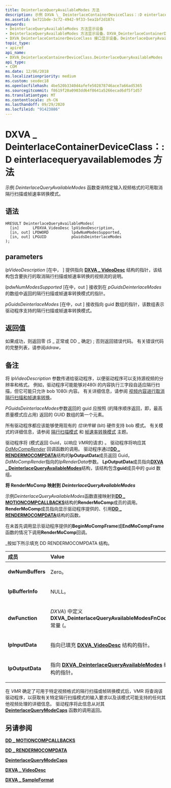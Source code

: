 ```yaml
---
title: DeinterlaceQueryAvailableModes 方法
description: 示例 DXVA \_ DeinterlaceContainerDeviceClass：:D einterlacequeryavailablemodes 函数查询特定输入视频格式的可用取消隔行扫描或帧速率转换模式。
ms.assetid: be721bde-3c72-4942-9f33-5ea1bf2d187c
keywords:
- DeinterlaceQueryAvailableModes 方法显示设备
- DeinterlaceQueryAvailableModes 方法显示设备，DXVA_DeinterlaceContainerDeviceClass 接口
- DXVA_DeinterlaceContainerDeviceClass 接口显示设备，DeinterlaceQueryAvailableModes 方法
topic_type:
- apiref
api_name:
- DXVA_DeinterlaceContainerDeviceClass.DeinterlaceQueryAvailableModes
api_type:
- COM
ms.date: 12/06/2018
ms.localizationpriority: medium
ms.custom: seodec18
ms.openlocfilehash: 4be520b3340d4afefe502878746ace7a66ad5365
ms.sourcegitcommit: f8619f20a0903dd64f8641a5266ecad6df5f1d57
ms.translationtype: MT
ms.contentlocale: zh-CN
ms.lasthandoff: 09/29/2020
ms.locfileid: "91423886"
---
```

# <a name="dxva_deinterlacecontainerdeviceclassdeinterlacequeryavailablemodes-method"></a>DXVA \_ DeinterlaceContainerDeviceClass：:D einterlacequeryavailablemodes 方法


示例 *DeinterlaceQueryAvailableModes* 函数查询特定输入视频格式的可用取消隔行扫描或帧速率转换模式。

<a name="syntax"></a>语法
------

```ManagedCPlusPlus
HRESULT DeinterlaceQueryAvailableModes(
  [in]      LPDXVA_VideoDesc lpVideoDescription,
  [in, out] LPDWORD          lpdwNumModesSupported,
  [in, out] LPGUID           pGuidsDeinterlaceModes
);
```

<a name="parameters"></a>parameters
----------

*lpVideoDescription* \[在中， \] 提供指向 [**DXVA \_ VideoDesc**](/windows-hardware/drivers/ddi/dxva/ns-dxva-_dxva_videodesc) 结构的指针，该结构包含要执行的取消隔行扫描或帧速率转换的视频流的说明。

*lpdwNumModesSupported* \[在中，out \] 接收到在 *pGuidsDeinterlaceModes*的数组中返回的隔行扫描或帧速率转换模式的指针。

*pGuidsDeinterlaceModes* \[在中，out \] 接收指向 guid 数组的指针，该数组表示驱动程序支持的隔行扫描或帧速率转换模式。

<a name="return-value"></a>返回值
------------

如果成功，则返回零 (S \_ 正常或 DD \_ 确定) ; 否则返回错误代码。 有关错误代码的完整列表，请参阅*ddraw。*

<a name="remarks"></a>备注
-------

将 *lpVideoDescription* 参数传递给驱动程序，以便驱动程序可以支持源视频的分辨率和格式。 例如，驱动程序可能能够对480i 的内容执行三字段自适应隔行扫描，但它可能只允许 bob 1080i 内容。 有关详细信息，请参阅 [视频内容进行取消隔行扫描和帧速率转换](./video-content-for-deinterlace-and-frame-rate-conversion.md)。

*PGuidsDeinterlaceModes*参数返回的 guid 应按照 (的降序顺序返回，即，最高质量模式应占用) 返回的 GUID 数组的第一个元素。

所有驱动程序都应该能够使用现有的 *位块传输* (blt) 硬件支持 bob 模式。 有关模式的详细信息，请参阅 [隔行扫描模式](./deinterlace-modes.md) 和 [帧速率转换模式](./frame-rate-conversion-modes.md) 主题。

驱动程序将 (模式返回 Guid，以响应 *VMR*的请求) 。 驱动程序将响应其 [*DdMoCompRender*](/windows/win32/api/ddrawint/nc-ddrawint-pdd_mocompcb_render) 回调函数的调用。 驱动程序通过[**DD \_ RENDERMOCOMPDATA**](/windows/win32/api/ddrawint/ns-ddrawint-dd_rendermocompdata)结构的**lpOutputData**成员返回 Guid， *DdMoCompRender*指向的*lpRenderData*参数。 **LpOutputData**成员指向[**DXVA \_ DeinterlaceQueryAvailableModes**](/windows-hardware/drivers/ddi/dxva/ns-dxva-_dxva_deinterlacequeryavailablemodes)结构，该结构包含**guid**成员中的 guid 数组。

**将 RenderMoComp 映射到** ***DeinterlaceQueryAvailableModes***

示例*DeinterlaceQueryAvailableModes*函数直接映射到[**DD \_ MOTIONCOMPCALLBACKS**](/windows/win32/api/ddrawint/ns-ddrawint-dd_motioncompcallbacks)结构的**RenderMoComp**成员的调用。 **RenderMoComp**成员指向显示驱动程序提供的、引用[**DD \_ RENDERMOCOMPDATA**](/windows/win32/api/ddrawint/ns-ddrawint-dd_rendermocompdata)结构的函数。

在未首先调用显示驱动程序提供的**BeginMoCompFrame**或**EndMoCompFrame**函数的情况下调用**RenderMoComp**回调。

\_按如下所示填充 DD RENDERMOCOMPDATA 结构。

<table>
<colgroup>
<col width="50%" />
<col width="50%" />
</colgroup>
<thead>
<tr class="header">
<th align="left">成员</th>
<th align="left">Value</th>
</tr>
</thead>
<tbody>
<tr class="odd">
<td align="left"><p><strong>dwNumBuffers</strong></p></td>
<td align="left"><p>Zero。</p></td>
</tr>
<tr class="even">
<td align="left"><p><strong>lpBufferInfo</strong></p></td>
<td align="left"><p>NULL。</p></td>
</tr>
<tr class="odd">
<td align="left"><p><strong>dwFunction</strong></p></td>
<td align="left"><p><em>DXVA</em>) 中定义<strong>DXVA_DeinterlaceQueryAvailableModesFnCode</strong>常量 (。</p></td>
</tr>
<tr class="even">
<td align="left"><p><strong>lpInputData</strong></p></td>
<td align="left"><p>指向已填充 <a href="/windows-hardware/drivers/ddi/dxva/ns-dxva-_dxva_videodesc" data-raw-source="[&lt;strong&gt;DXVA_VideoDesc&lt;/strong&gt;](/windows-hardware/drivers/ddi/dxva/ns-dxva-_dxva_videodesc)"><strong>DXVA_VideoDesc</strong></a> 结构的指针。</p></td>
</tr>
<tr class="odd">
<td align="left"><p><strong>lpOutputData</strong></p></td>
<td align="left"><p>指向 <a href="/windows-hardware/drivers/ddi/dxva/ns-dxva-_dxva_deinterlacequeryavailablemodes" data-raw-source="[&lt;strong&gt;DXVA_DeinterlaceQueryAvailableModes&lt;/strong&gt;](/windows-hardware/drivers/ddi/dxva/ns-dxva-_dxva_deinterlacequeryavailablemodes)"><strong>DXVA_DeinterlaceQueryAvailableModes</strong></a> 结构的指针。</p></td>
</tr>
</tbody>
</table>

 

在 *VMR* 确定了可用于特定视频格式的隔行扫描或帧转换模式后，VMR 将查询该驱动程序，以获取有关特定隔行扫描模式的输入要求以及该模式可能支持的任何其他视频处理的详细信息。 驱动程序将此信息从对其 [**DeinterlaceQueryModeCaps**](dxva-deinterlacecontainerdeviceclass-deinterlacequerymodecaps.md) 函数的调用返回。

## <a name="span-idsee_alsospansee-also"></a><span id="see_also"></span>另请参阅


[**DD \_ MOTIONCOMPCALLBACKS**](/windows/win32/api/ddrawint/ns-ddrawint-dd_motioncompcallbacks)

[**DD \_ RENDERMOCOMPDATA**](/windows/win32/api/ddrawint/ns-ddrawint-dd_rendermocompdata)

[**DeinterlaceQueryModeCaps**](dxva-deinterlacecontainerdeviceclass-deinterlacequerymodecaps.md)

[**DXVA \_ VideoDesc**](/windows-hardware/drivers/ddi/dxva/ns-dxva-_dxva_videodesc)

[**DXVA \_ SampleFormat**](/windows-hardware/drivers/ddi/dxva/ne-dxva-_dxva_sampleformat)

